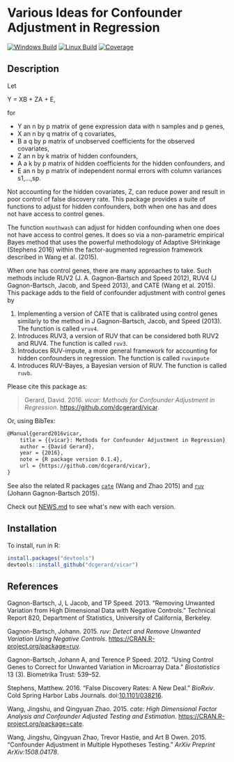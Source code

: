 
<!-- README.md is generated from README.Rmd. Please edit that file -->
Various Ideas for Confounder Adjustment in Regression
=====================================================

[![Windows Build](https://ci.appveyor.com/api/projects/status/github/dcgerard/vicar?branch=master&svg=true)](https://ci.appveyor.com/project/dcgerard/vicar) [![Linux Build](https://travis-ci.org/dcgerard/vicar.svg?branch=master)](https://travis-ci.org/dcgerard/vicar) <!-- [![Coverage Status](https://coveralls.io/repos/github/dcgerard/vicar/badge.svg?branch=master)](https://coveralls.io/github/dcgerard/vicar?branch=master) --> [![Coverage](https://img.shields.io/codecov/c/github/dcgerard/vicar/master.svg)](https://codecov.io/github/dcgerard/vicar?branch=master)

Description
-----------

Let

Y = XB + ZA + E,

for

-   Y an n by p matrix of gene expression data with n samples and p genes,
-   X an n by q matrix of q covariates,
-   B a q by p matrix of unobserved coefficients for the observed covariates,
-   Z an n by k matrix of hidden confounders,
-   A a k by p matrix of hidden coefficients for the hidden confounders, and
-   E an n by p matrix of independent normal errors with column variances s1,...,sp.

Not accounting for the hidden covariates, Z, can reduce power and result in poor control of false discovery rate. This package provides a suite of functions to adjust for hidden confounders, both when one has and does not have access to control genes.

The function `mouthwash` can adjust for hidden confounding when one does not have access to control genes. It does so via a non-parametric empirical Bayes method that uses the powerful methodology of Adaptive SHrinkage (Stephens 2016) within the factor-augmented regression framework described in Wang et al. (2015).

When one has control genes, there are many approaches to take. Such methods include RUV2 (J. A. Gagnon-Bartsch and Speed 2012), RUV4 (J Gagnon-Bartsch, Jacob, and Speed 2013), and CATE (Wang et al. 2015). This package adds to the field of confounder adjustment with control genes by

1.  Implementing a version of CATE that is calibrated using control genes similarly to the method in J Gagnon-Bartsch, Jacob, and Speed (2013). The function is called `vruv4`.
2.  Introduces RUV3, a version of RUV that can be considered both RUV2 and RUV4. The function is called `ruv3`.
3.  Introduces RUV-impute, a more general framework for accounting for hidden confounders in regression. The function is called `ruvimpute`
4.  Introduces RUV-Bayes, a Bayesian version of RUV. The function is called `ruvb`.

Please cite this package as:

> Gerard, David. 2016. *vicar: Methods for Confounder Adjustment in Regression*. <https://github.com/dcgerard/vicar>.

Or, using BibTex:

``` tex
@Manual{gerard2016vicar,
    title = {{vicar}: Methods for Confounder Adjustment in Regression},
    author = {David Gerard},
    year = {2016},
    note = {R package version 0.1.4},
    url = {https://github.com/dcgerard/vicar},
}
```

See also the related R packages [`cate`](https://cran.r-project.org/web/packages/cate/index.html) (Wang and Zhao 2015) and [`ruv`](https://cran.r-project.org/web/packages/ruv/index.html) (Johann Gagnon-Bartsch 2015).

Check out [NEWS.md](NEWS.md) to see what's new with each version.

Installation
------------

To install, run in R:

``` r
install.packages("devtools")
devtools::install_github("dcgerard/vicar")
```

References
----------

Gagnon-Bartsch, J, L Jacob, and TP Speed. 2013. “Removing Unwanted Variation from High Dimensional Data with Negative Controls.” Technical Report 820, Department of Statistics, University of California, Berkeley.

Gagnon-Bartsch, Johann. 2015. *ruv: Detect and Remove Unwanted Variation Using Negative Controls*. <https://CRAN.R-project.org/package=ruv>.

Gagnon-Bartsch, Johann A, and Terence P Speed. 2012. “Using Control Genes to Correct for Unwanted Variation in Microarray Data.” *Biostatistics* 13 (3). Biometrika Trust: 539–52.

Stephens, Matthew. 2016. “False Discovery Rates: A New Deal.” *BioRxiv*. Cold Spring Harbor Labs Journals. doi:[10.1101/038216](https://doi.org/10.1101/038216).

Wang, Jingshu, and Qingyuan Zhao. 2015. *cate: High Dimensional Factor Analysis and Confounder Adjusted Testing and Estimation*. <https://CRAN.R-project.org/package=cate>.

Wang, Jingshu, Qingyuan Zhao, Trevor Hastie, and Art B Owen. 2015. “Confounder Adjustment in Multiple Hypotheses Testing.” *ArXiv Preprint ArXiv:1508.04178*.
